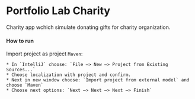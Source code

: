 # Portfolio Lab Charity 

Charity app wchich simulate donating gifts for charity organization. 

#### How to run
Import project as project `Maven`:

    * In `IntelliJ` choose: `File –> New –> Project from Existing Sources...`
    * Choose localization with project and confirm.
    * Next in new window choose: `Import project from external model` and choose `Maven`
    * Choose next options: `Next –> Next –> Next –> Finish`

